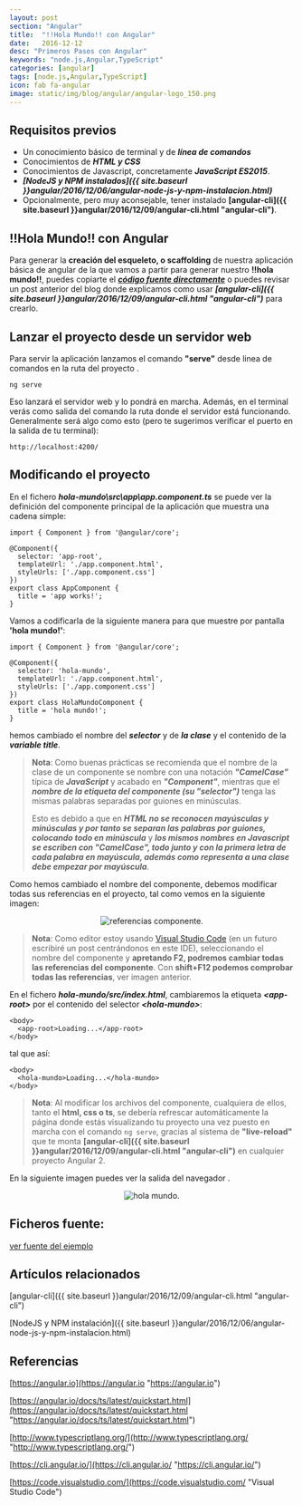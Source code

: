 ```yaml
---
layout: post
section: "Angular"
title:  "!!Hola Mundo!! con Angular"
date:   2016-12-12
desc: "Primeros Pasos con Angular"
keywords: "node.js,Angular,TypeScript"
categories: [angular]
tags: [node.js,Angular,TypeScript]
icon: fab fa-angular
image: static/img/blog/angular/angular-logo_150.png
---
```


## Requisitos previos ##

- Un conocimiento básico de terminal y de ***línea de comandos***
- Conocimientos de ***HTML y CSS***
- Conocimientos de Javascript, concretamente ***JavaScript ES2015***.
- ***[NodeJS y NPM instalados]({{ site.baseurl }}angular/2016/12/06/angular-node-js-y-npm-instalacion.html)***
- Opcionalmente, pero muy aconsejable, tener instalado **[angular-cli]({{ site.baseurl }}angular/2016/12/09/angular-cli.html "angular-cli")**.

## !!Hola Mundo!! con Angular ##

Para generar la **creación del esqueleto, o scaffolding** de nuestra aplicación básica de angular de la que vamos a partir para generar nuestro **!!hola mundo!!**, puedes copiarte el ***[código fuente directamente](https://github.com/javiermartinalonso/Angular-2/tree/master/hola-mundo "ver fuente del ejemplo")*** o puedes revisar un post anterior del blog donde explicamos como usar ***[angular-cli]({{ site.baseurl }}angular/2016/12/09/angular-cli.html "angular-cli")*** para crearlo.

## Lanzar el proyecto desde un servidor web ##

Para servir la aplicación lanzamos el comando **"serve"** desde linea de comandos en la ruta del proyecto .

    ng serve

Eso lanzará el servidor web y lo pondrá en marcha. Además, en el terminal verás como salida del comando la ruta donde el servidor está funcionando. Generalmente será algo como esto (pero te sugerimos verificar el puerto en la salida de tu terminal):

    http://localhost:4200/

## Modificando el proyecto ##

En el fichero ***hola-mundo\src\app\app.component.ts*** se puede ver la definición del componente principal de la aplicación que muestra una cadena simple:

    import { Component } from '@angular/core';
    
    @Component({
      selector: 'app-root',
      templateUrl: './app.component.html',
      styleUrls: ['./app.component.css']
    })
    export class AppComponent {
      title = 'app works!';
    }

Vamos a codificarla de la siguiente manera para que muestre por pantalla **'hola mundo!'**:

    import { Component } from '@angular/core';
    
    @Component({
      selector: 'hola-mundo',
      templateUrl: './app.component.html',
      styleUrls: ['./app.component.css']
    })
    export class HolaMundoComponent {
      title = 'hola mundo!';
    }

hemos cambiado el nombre del ***selector*** y de ***la clase*** y el contenido de la ***variable title***.

> **Nota**: Como buenas prácticas se recomienda que el nombre de la clase de un componente se nombre con una notación ***"CamelCase"*** típica de ***JavaScript*** y acabado en ***"Component"***, mientras que el ***nombre de la etiqueta del componente (su "selector")*** tenga las mismas palabras separadas por guiones en minúsculas.
> 
> Esto es debido a que en ***HTML no se reconocen mayúsculas y minúsculas y por tanto se separan las palabras por guiones, colocando todo en minúscula*** y ***los mismos nombres en Javascript se escriben con "CamelCase", todo junto y con la primera letra de cada palabra en mayúscula, además como representa a una clase debe empezar por mayúscula***.

Como hemos cambiado el nombre del componente, debemos modificar todas sus referencias en el proyecto, tal como vemos en la siguiente imagen:

<div style="text-align: center;">
	<img src="{{ site.baseurl }}static/img/blog/angular/referencias-componente.png" class="img-thumbnail" alt="referencias componente."/>
</div>


> **Nota**: Como editor estoy usando [Visual Studio Code](https://code.visualstudio.com/ "Visual Studio Code") (en un futuro escribiré un post centrándonos en este IDE), seleccionando el nombre del componente y **apretando F2, podremos cambiar todas las referencias del componente**. Con **shift+F12 podemos comprobar todas las referencias**, ver imagen anterior.

En el fichero ***hola-mundo/src/index.html***, cambiaremos la etiqueta ***<app-root\>*** por el contenido del selector ***<hola-mundo\>***:

    <body>
      <app-root>Loading...</app-root>
    </body>

tal que así:

    <body>
      <hola-mundo>Loading...</hola-mundo>
    </body>

> **Nota**: Al modificar los archivos del componente, cualquiera de ellos, tanto el **html, css o ts**, se debería refrescar automáticamente la página donde estás visualizando tu proyecto una vez puesto en marcha con el comando `ng serve`, gracias al sistema de **"live-reload"** que te monta **[angular-cli]({{ site.baseurl }}angular/2016/12/09/angular-cli.html "angular-cli")** en cualquier proyecto Angular 2.

En la siguiente imagen puedes ver la salida del navegador .

<div style="text-align: center;">
	<img src="{{ site.baseurl }}static/img/blog/angular/hola-mundo.png" class="img-thumbnail" alt="hola mundo."/>
</div>

## Ficheros fuente: ##

[ver fuente del ejemplo](https://github.com/javiermartinalonso/Angular-2/tree/master/hola-mundo "ver fuente del ejemplo")

## Artículos relacionados ##

[angular-cli]({{ site.baseurl }}angular/2016/12/09/angular-cli.html "angular-cli")

[NodeJS y NPM instalación]({{ site.baseurl }}angular/2016/12/06/angular-node-js-y-npm-instalacion.html)

## Referencias ##

[https://angular.io](https://angular.io "https://angular.io")

[https://angular.io/docs/ts/latest/quickstart.html](https://angular.io/docs/ts/latest/quickstart.html "https://angular.io/docs/ts/latest/quickstart.html")

[http://www.typescriptlang.org/](http://www.typescriptlang.org/ "http://www.typescriptlang.org/")

[https://cli.angular.io/](https://cli.angular.io/ "https://cli.angular.io/")

[https://code.visualstudio.com/](https://code.visualstudio.com/ "Visual Studio Code")